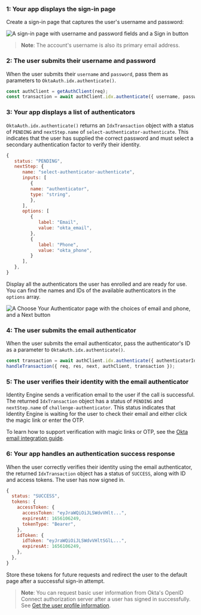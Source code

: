 ### 1: Your app displays the sign-in page

Create a sign-in page that captures the user's username and password:

<div class="half border">

![A sign-in page with username and password fields and a Sign in button](/img/oie-embedded-sdk/wireframes/pwd-optional-sign-up-link-sign-in-page-g1r7.png)

</div>

> **Note**: The account's username is also its primary email address.

### 2: The user submits their username and password

When the user submits their `username` and `password`, pass them as parameters to `OktaAuth.idx.authenticate()`.

```javascript
const authClient = getAuthClient(req);
const transaction = await authClient.idx.authenticate({ username, password });
```

### 3: Your app displays a list of authenticators

`OktaAuth.idx.authenticate()` returns an `IdxTransaction` object with a status of `PENDING` and `nextStep.name` of `select-authenticator-authenticate`. This indicates that the user has supplied the correct password and must select a secondary authentication factor to verify their identity.

```javascript
{
   status: "PENDING",
   nextStep: {
      name: "select-authenticator-authenticate",
      inputs: [
         {
         name: "authenticator",
         type: "string",
         },
      ],
      options: [
         {
            label: "Email",
            value: "okta_email",
         },
         {
            label: "Phone",
            value: "okta_phone",
         }
      ],
   },
}
```

Display all the authenticators the user has enrolled and are ready for use. You can find the names and IDs of the available authenticators in the `options` array.

<div class="half border">

![A Choose Your Authenticator page with the choices of email and phone, and a Next button](/img/oie-embedded-sdk/wireframes/choose-authenticator-email-phone-form-g2r28.png)

</div>

### 4: The user submits the email authenticator

When the user submits the email authenticator, pass the authenticator's ID as a parameter to `OktaAuth.idx.authenticate()`.

```javascript
const transaction = await authClient.idx.authenticate({ authenticatorId });
handleTransaction({ req, res, next, authClient, transaction });
```

### 5: The user verifies their identity with the email authenticator

Identity Engine sends a verification email to the user if the call is successful. The returned `IdxTransaction` object has a status of `PENDING` and `nextStep.name` of `challenge-authenticator`. This status indicates that Identity Engine is waiting for the user to check their email and either click the magic link or enter the OTP.

To learn how to support verification with magic links or OTP, see the [Okta email integration guide](/docs/guides/authenticators-okta-email/nodeexpress/main/#_3-display-otp-input-page).

### 6: Your app handles an authentication success response

When the user correctly verifies their identity using the email authenticator, the returned `IdxTransaction` object has a status of `SUCCESS`, along with ID and access tokens. The user has now signed in.

```javascript
{
  status: "SUCCESS",
  tokens: {
    accessToken: {
      accessToken: "eyJraWQiOiJLSWdvVHlt...",
      expiresAt: 1656106249,
      tokenType: "Bearer",
    },
    idToken: {
      idToken: "eyJraWQiOiJLSWdvVHltSGlL...",
      expiresAt: 1656106249,
    },
  },
}
```

Store these tokens for future requests and redirect the user to the default page after a successful sign-in attempt.

> **Note**: You can request basic user information from Okta's OpenID Connect authorization server after a user has signed in successfully. See [Get the user profile information](/docs/guides/oie-embedded-sdk-use-case-basic-sign-in/nodejs/main/#integration-steps).
